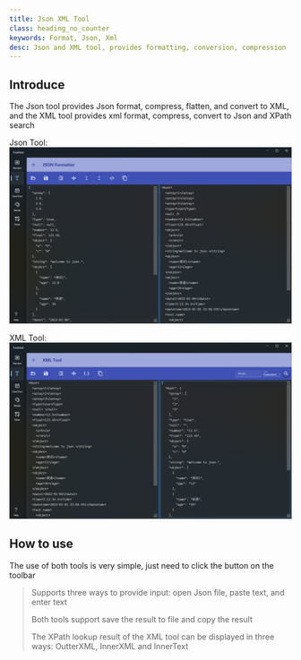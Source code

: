```yaml
---
title: Json XML Tool
class: heading_no_counter
keywords: Format, Json, Xml 
desc: Json and XML tool, provides formatting, conversion, compression
---
```


## Introduce

The Json tool provides Json format, compress, flatten, and convert to XML, and the XML tool provides xml
 format, compress, convert to Json and XPath search

Json Tool:
![](../../assets/images/ToolsSet/TSTJson.png)

XML Tool:
![](../../assets/images/ToolsSet/TSTXml.png)

## How to use

The use of both tools is very simple, just need to click the button on the toolbar
> Supports three ways to provide input: open Json file, paste text, and enter text
> 
> Both tools support save the result to file and copy the result
>
> The XPath lookup result of the XML tool can be displayed in three ways: OutterXML, InnerXML and InnerText
